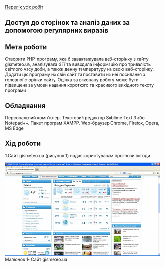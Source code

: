 [Перелік усіх робіт](README.md)

## Доступ до сторінок та аналіз даних за допомогою регулярних виразів

## Мета роботи

Створити PHP-програму, яка б завантажувала веб-сторінку з сайту gismeteo.ua, аналізувала б її та виводила інформацію про тривалість світлого часу доби, а також денну температуру на свою веб-сторінку. Додати цю програму на свій сайт та поставити на неї посилання з головної сторінки сайту. Оцінка за виконану роботу може бути підвищена за умови надання короткого та красивого вихідного тексту програми

## Обладнання

Персональний комп'ютер. Текстовий редактор Sublime Text 3 або Notepad++. Пакет програм XAMPP. Web-браузер Chrome, Firefox, Opera, MS Edge

## Хід роботи

1.Сайт gismeteo.ua (рисунок 1) надає користувачам прогнози погоди

![Описание картинки](/lab-14-files/img-1.png)
Малюнок 1- Сайт gismeteo.ua
